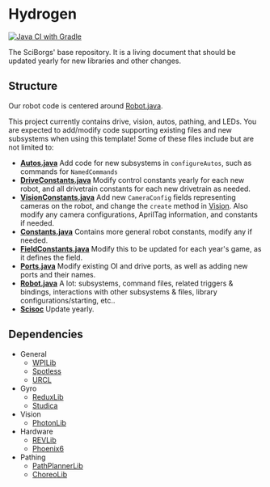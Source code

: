 # Hydrogen

[![Java CI with Gradle](https://github.com/SciBorgs/Hydrogen/actions/workflows/gradle.yml/badge.svg)](https://github.com/SciBorgs/Hydrogen/actions/workflows/gradle.yml)

The SciBorgs' base repository. It is a living document that should be updated yearly for new libraries and other changes.

## Structure
Our robot code is centered around [Robot.java](src/main/java/org/sciborgs1155/robot/Robot.java).

This project currently contains drive, vision, autos, pathing, and LEDs. You are expected to add/modify code supporting existing files and new subsystems when using this template! Some of these files include but are not limited to:
- **[Autos.java](src/main/java/org/sciborgs1155/robot/commands/Autos.java)** Add code for new subsystems in `configureAutos`, such as commands for `NamedCommands`
- **[DriveConstants.java](src/main/java/org/sciborgs1155/robot/drive/DriveConstants.java)** Modify control constants yearly for each new robot, and all drivetrain constants for each new drivetrain as needed.
- **[VisionConstants.java](src/main/java/org/sciborgs1155/robot/vision/VisionConstants.java)** Add new `CameraConfig` fields representing cameras on the robot, and change the `create` method in [Vision](src/main/java/org/sciborgs1155/robot/vision/Vision.java). Also modify any camera configurations, AprilTag information, and constants if needed.
- **[Constants.java](src/main/java/org/sciborgs1155/robot/Constants.java)** Contains more general robot constants, modify any if needed.
- **[FieldConstants.java](src/main/java/org/sciborgs1155/robot/FieldConstants.java)** Modify this to be updated for each year's game, as it defines the field.
- **[Ports.java](src/main/java/org/sciborgs1155/robot/Ports.java)** Modify existing OI and drive ports, as well as adding new ports and their names.
- **[Robot.java](src/main/java/org/sciborgs1155/robot/Robot.java)** A lot: subsystems, command files, related triggers & bindings, interactions with other subsystems & files, library configurations/starting, etc..
- **[Scisoc](<resources/calibrations/Scisoc - The Borg's Prayer.md>)** Update yearly.

## Dependencies
- General
    - [WPILib](https://docs.wpilib.org/)
    - [Spotless](https://github.com/diffplug/spotless/blob/main/plugin-gradle/README.md)
    - [URCL](https://github.com/Mechanical-Advantage/URCL)
- Gyro
    - [ReduxLib](https://docs.reduxrobotics.com/canandgyro/getting-started)
    - [Studica](https://pdocs.kauailabs.com/navx-mxp/software/roborio-libraries/java/)
- Vision
    - [PhotonLib](https://docs.photonvision.org/en/latest/docs/programming/photonlib/adding-vendordep.html)
- Hardware
    - [REVLib](https://docs.revrobotics.com/sparkmax/software-resources/spark-max-api-information)
    - [Phoenix6](https://v6.docs.ctr-electronics.com/en/stable/)
- Pathing
    - [PathPlannerLib](https://pathplanner.dev/home.html)
    - [ChoreoLib](https://github.com/SleipnirGroup/Choreo/tree/main/choreolib)
